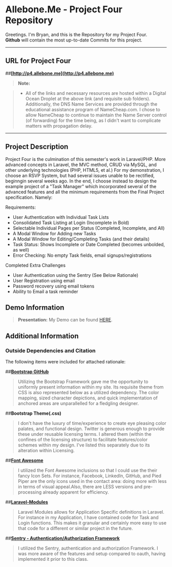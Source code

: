 Allebone.Me - Project Four Repository
===================


Greetings.  I'm Bryan, and this is the Repository for my Project Four.  
**Github** will contain the most up-to-date Commits for this project.  


----------


URL for Project Four
-------------

##**[http://p4.allebone.me](http://p4.allebone.me)**


> **Note:**

> - All of the links and necessary resources are hosted within a Digital Ocean Droplet at the above link (and requisite sub folders). Additionally, the DNS Name Services are provided through the educational assistance program of NameCheap.com. I chose to allow NameCheap to continue to maintain the Name Server control (of forwarding) for the time being, as I didn't want to complicate matters with propagation delay. 

----------

Project Description
-------------------

Project Four is the culmination of this semester's work in Laravel/PHP. More advanced concepts in Laravel, the MVC method, CRUD via MySQL, and other underlying technologies (PHP, HTML5, et al.)  For my demonstration, I choose an RSVP System, but had several issues unable to be rectified, beginngin several weeks ago. In the end, I choose instead to design the example project of a "Task Manager" which incorporated several of the advanced features and all the minimum requirements from the Final Project specification. Namely:

Requirements:

- User Authentication with Individual Task Lists
- Consolidated Task Listing at Login (Incomplete in Bold)
- Selectable Individual Pages per Status (Completed, Incomplete, and All)
- A Modal Window for Adding new Tasks
- A Modal Window for Editing/Completing Tasks (and their details)
- Task Status: Shows Incomplete or Date Completed (becomes unbolded, as well)  
- Error Checking: No empty Task fields, email signups/registrations
    
Completed Extra Challenges

- User Authentication using the Sentry (See Below Rationale)
- User Registration using email
- Password recovery using email tokens
- Ability to Email a task reminder


Demo Information
--------------------

> **Presentation:** My Demo can be found [HERE](http://screencast.com/t/SCvRtkHaNB9).

Additional Information
--------------------

### Outside Dependencies and Citation

The following items were included for attached rationale:

##**[Bootstrap GitHub](https://github.com/twbs/bootstrap)**
	
>	Utilizing the Bootstrap Framework gave me the opportunity to uniformly present information within my site. Its requisite theme from CSS is also represented below as a utilized dependency. The color mapping, sized character depictions, and quick implementation of anchored areas are unparallelled for a fledgling designer. 

##**Bootstrap Theme(.css)**
 
>	I don't have the luxury of time/experience to create eye pleasing color palates, and functional design.  Twitter is generous enough to provide these under reusable  licensing terms. I altered them (within the confines of the licensing structure) to facilitate features/color schemes within my design.  I've listed this separately due to its alteration within Licensing. 

##**[Font Awesome](http://fortawesome.github.io/Font-Awesome/)**

>	I utilized the Font Awesome inclusions so that I could use the their fancy Icon Sets. For instance, Facebook, LinkedIn, GitHub, and Pied Piper are the only icons used in the contact area: doing more with less in terms of visual appeal.Also, there are LESS versions and pre-processing already apparent for efficiency.

##**[Laravel-Modules](https://github.com/creolab/laravel-modules)**

>	Laravel Modules allows for Application Specific definitions in Laravel. For instance in my Application, I have contained code for Task and Login functions.  This makes it granular and certainly more easy to use that code for a different or similar project in the future.

##**[Sentry - Authentication/Authorization Framework](https://github.com/cartalyst/sentry)**

>	I utilized the Sentry, authentication and authorization Framework. I was more aware of the features and setup compared to oauth, having implemented it prior to this class.  
